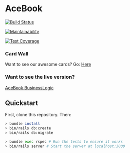 # AceBook

[![Build Status](https://travis-ci.org/Hives/acebook-business-logic.svg?branch=master)](https://travis-ci.org/Hives/acebook-business-logic)

[![Maintainability](https://api.codeclimate.com/v1/badges/9e037f53027bc17b54fb/maintainability)](https://codeclimate.com/github/Hives/acebook-business-logic/maintainability)

[![Test Coverage](https://api.codeclimate.com/v1/badges/9e037f53027bc17b54fb/test_coverage)](https://codeclimate.com/github/Hives/acebook-business-logic/test_coverage)


### Card Wall
Want to see our awesome cards? Go: [Here](https://trello.com/b/6XSi28FM/acebook-by-business-logic)

### Want to see the live version?

[AceBook BusinessLogic](https://acebook-business-logic.herokuapp.com)


## Quickstart

First, clone this repository. Then:

```bash
> bundle install
> bin/rails db:create
> bin/rails db:migrate

> bundle exec rspec # Run the tests to ensure it works
> bin/rails server # Start the server at localhost:3000
```
